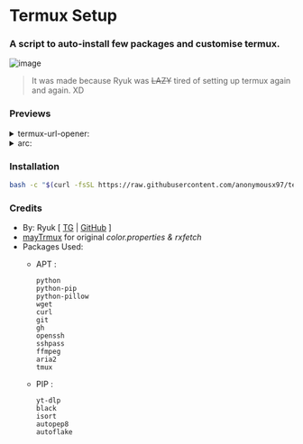 # Termux Setup

### A script to auto-install few packages and customise termux.
![image](https://github.com/anonymousx97/termux-setup/assets/88324835/52b919c7-e4d0-4c5e-abb7-07d1226c4983)

>It was made because Ryuk was ~~LAZY~~ tired of setting up termux again and again. XD

### Previews
<details>
<summary>  termux-url-opener:</summary>

https://github.com/anonymousx97/termux-setup/assets/88324835/9ba12b6a-e53c-47df-88b8-51585666cd5e

</details>
<details>
<summary>  arc:</summary>

https://github.com/anonymousx97/termux-setup/assets/88324835/a1067ff9-9c31-40d8-82bf-c2c10dbc11f3

</details>

### Installation
  ```bash
  bash -c "$(curl -fsSL https://raw.githubusercontent.com/anonymousx97/termux-setup/main/setup.sh)"
  ```
### Credits 
* By: Ryuk [ [TG](https://t.me/anonymousx97) | [GitHub](https://github.com/anonymousx97) ]
* [mayTrmux](https://github.com/mayTermux) for original _color.properties & rxfetch_
* Packages Used:
  * APT :

        python
        python-pip
        python-pillow
        wget
        curl
        git
        gh
        openssh
        sshpass
        ffmpeg
        aria2
        tmux

  * PIP :

        yt-dlp
        black
        isort
        autopep8
        autoflake
